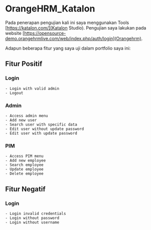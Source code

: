 # OrangeHRM_Katalon
Pada penerapan pengujian kali ini saya menggunakan Tools [https://katalon.com/](Katalon Studio).
Pengujian saya lakukan pada website [https://opensource-demo.orangehrmlive.com/web/index.php/auth/login](Orangehrm).

Adapun beberapa fitur yang saya uji dalam portfolio saya ini:

## Fitur Positif

### Login
	- Login with valid admin
	- Logout
	
### Admin
	- Access admin menu
	- Add new user
	- Search user with specific data
	- Edit user without update password
	- Edit user with update password
	
### PIM
	- Access PIM menu
	- Add new employee
	- Search employee
	- Update employee
	- Delete employee
	
## Fitur Negatif

### Login
	- Login invalid credentials
	- Login without password
	- Login without username
